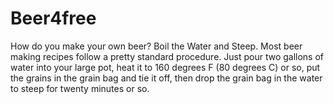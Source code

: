 # Beer4free
How do you make your own beer? Boil the Water and Steep. Most beer making recipes follow a pretty standard procedure. Just pour two gallons of water into your large pot, heat it to 160 degrees F (80 degrees C) or so, put the grains in the grain bag and tie it off, then drop the grain bag in the water to steep for twenty minutes or so.

